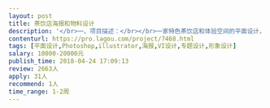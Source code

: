```yaml
---                
layout: post       
title: 茶饮店海报和物料设计           
description: '</br>一、项目描述：</br></br>一家特色茶饮店和体验空间的平面设计，包含物料、海报、产品包装的设计，以平面为主。已经有确定的vi规范和品牌风格，在此基础上做延伸设计即可。</br></br>二、人员要求：</br></br>1、有成熟的设计经验</br>2、具有较高的审美格调</br>3、关注市场，了解同类产品</br>4、良好的沟通能力和契约精神</br>'     
contenturl: https://pro.lagou.com/project/7468.html      
tags: [平面设计,Photoshop,illustrator,海报,VI设计,专题设计,形象设计]            
salary: 10000-20000元          
publish_time: 2018-04-24 17:09:13         
review: 2663人                   
apply: 31人                   
recommend: 1人                   
time_range: 1-2周              
---                 
```

